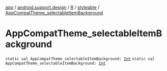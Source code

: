 [app](../../../index.md) / [android.support.design](../../index.md) / [R](../index.md) / [styleable](index.md) / [AppCompatTheme_selectableItemBackground](./-app-compat-theme_selectable-item-background.md)

# AppCompatTheme_selectableItemBackground

`static val AppCompatTheme_selectableItemBackground: `[`Int`](https://kotlinlang.org/api/latest/jvm/stdlib/kotlin/-int/index.html)
`static val AppCompatTheme_selectableItemBackground: `[`Int`](https://kotlinlang.org/api/latest/jvm/stdlib/kotlin/-int/index.html)